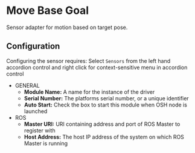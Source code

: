 # Move Base Goal

Sensor adapter for motion based on target pose.

## Configuration

Configuring the sensor requires:
Select ```Sensors``` from the left hand accordion control and right click for context-sensitive menu in accordion control
- GENERAL
    - **Module Name:** A name for the instance of the driver
    - **Serial Number:** The platforms serial number, or a unique identifier
    - **Auto Start:** Check the box to start this module when OSH node is launched
- ROS
    - **Master URI:** URI containing address and port of ROS Master to register with
    - **Host Address:** The host IP address of the system on which ROS Master is running
